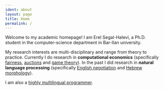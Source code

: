 ```yaml
---
ident: about
layout: page
title: Home
permalink: /
---
```

Welcome to my academic homepage! I am Erel Segal-Halevi, a Ph.D. student in the computer-science department in Bar-Ilan university. 

My research interests are multi-disciplinary and range from theory to practice. Currently I do research in **computational economics** (specifically [fairness][1],  [auctions][2] and [game theory][3]). In the past I did research in **natural language processing** (specifically [English negotiation][4] and [Hebrew morphology][5]). 

I am also a [highly multilingual programmer][6].

[1]: {{site.baseurl}}/topics/{{page.lang}}/fairness
[2]: {{site.baseurl}}/topics/{{page.lang}}/auctions
[3]: {{site.baseurl}}/topics/{{page.lang}}/repeatedgames
[4]: {{site.baseurl}}/topics/{{page.lang}}/negochat
[5]: {{site.baseurl}}/topics/{{page.lang}}/hebnlp
[6]: {{site.baseurl}}/pages/{{page.lang}}/code
